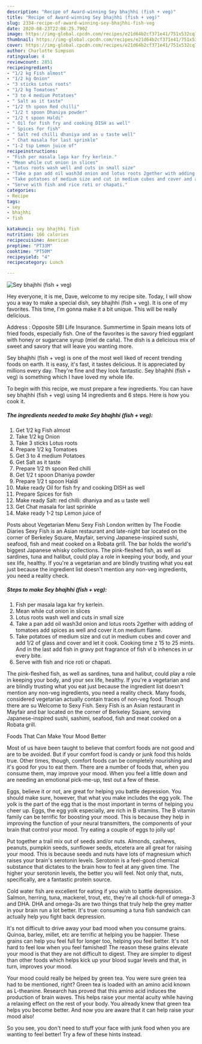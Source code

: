 ```yaml
---
description: "Recipe of Award-winning Sey bhajhhi (fish + veg)"
title: "Recipe of Award-winning Sey bhajhhi (fish + veg)"
slug: 2334-recipe-of-award-winning-sey-bhajhhi-fish-veg
date: 2020-08-23T22:08:25.790Z
image: https://img-global.cpcdn.com/recipes/e21d64b2cf371e41/751x532cq70/sey-bhajhhi-fish-veg-recipe-main-photo.jpg
thumbnail: https://img-global.cpcdn.com/recipes/e21d64b2cf371e41/751x532cq70/sey-bhajhhi-fish-veg-recipe-main-photo.jpg
cover: https://img-global.cpcdn.com/recipes/e21d64b2cf371e41/751x532cq70/sey-bhajhhi-fish-veg-recipe-main-photo.jpg
author: Charlotte Simpson
ratingvalue: 4
reviewcount: 2851
recipeingredient:
- "1/2 kg Fish almost"
- "1/2 kg Onion"
- "3 sticks Lotus roots"
- "1/2 kg Tomatoes"
- "3 to 4 medium Potatoes"
- " Salt as it taste"
- "1/2 th spoon Red chilli"
- "1/2 t spoon Dhaniya powder"
- "1/2 t spoon Haldi"
- " Oil for fish fry and cooking DISH as well"
- " Spices for fish"
- " Salt red chilli dhaniya and as u taste well"
- " Chat masala for last sprinkle"
- "1-2 tsp Lemon juice of"
recipeinstructions:
- "Fish per masala laga kar fry kerlein."
- "Mean while cut onion in slices"
- "Lotus roots wash well and cuts in small size"
- "Take a pan add oil wash3d onion and lotus roots 2gether with adding of tomatoes add spices as well and cover it.on medium flame."
- "Take potatoes of medium size and cut in medium cubes and cover and add 1/2 of glass and cover and let it cook. Cooking time z 15 to 25 mints. And in the last add fish in gravy pot fragrance of fish vl b inhences in ur every bite."
- "Serve with fish and rice roti or chapati."
categories:
- Recipe
tags:
- sey
- bhajhhi
- fish

katakunci: sey bhajhhi fish 
nutrition: 166 calories
recipecuisine: American
preptime: "PT33M"
cooktime: "PT50M"
recipeyield: "4"
recipecategory: Lunch

---
```



![Sey bhajhhi (fish + veg)](https://img-global.cpcdn.com/recipes/e21d64b2cf371e41/751x532cq70/sey-bhajhhi-fish-veg-recipe-main-photo.jpg)

Hey everyone, it is me, Dave, welcome to my recipe site. Today, I will show you a way to make a special dish, sey bhajhhi (fish + veg). It is one of my favorites. This time, I'm gonna make it a bit unique. This will be really delicious.

Address : Opposite SBI Life Insurance. Summertime in Spain means lots of fried foods, especially fish. One of the favorites is the savory fried eggplant with honey or sugarcane syrup (miel de caña). The dish is a delicious mix of sweet and savory that will leave you wanting more.

Sey bhajhhi (fish + veg) is one of the most well liked of recent trending foods on earth. It is easy, it's fast, it tastes delicious. It is appreciated by millions every day. They're fine and they look fantastic. Sey bhajhhi (fish + veg) is something which I have loved my whole life.


To begin with this recipe, we must prepare a few ingredients. You can have sey bhajhhi (fish + veg) using 14 ingredients and 6 steps. Here is how you cook it.

<!--inarticleads1-->

##### The ingredients needed to make Sey bhajhhi (fish + veg):

1. Get 1/2 kg Fish almost
1. Take 1/2 kg Onion
1. Take 3 sticks Lotus roots
1. Prepare 1/2 kg Tomatoes
1. Get 3 to 4 medium Potatoes
1. Get  Salt as it taste
1. Prepare 1/2 th spoon Red chilli
1. Get 1/2 t spoon Dhaniya powder
1. Prepare 1/2 t spoon Haldi
1. Make ready  Oil for fish fry and cooking DISH as well
1. Prepare  Spices for fish
1. Make ready  Salt: red chilli: dhaniya and as u taste well
1. Get  Chat masala for last sprinkle
1. Make ready 1-2 tsp Lemon juice of


Posts about Vegetarian Menu Sexy Fish London written by The Foodie Diaries Sexy Fish is an Asian restaurant and late-night bar located on the corner of Berkeley Square, Mayfair, serving Japanese-inspired sushi, seafood, fish and meat cooked on a Robata grill. The bar holds the world&#39;s biggest Japanese whisky collections. The pink-fleshed fish, as well as sardines, tuna and halibut, could play a role in keeping your body, and your sex life, healthy. If you&#39;re a vegetarian and are blindly trusting what you eat just because the ingredient list doesn&#39;t mention any non-veg ingredients, you need a reality check. 

<!--inarticleads2-->

##### Steps to make Sey bhajhhi (fish + veg):

1. Fish per masala laga kar fry kerlein.
1. Mean while cut onion in slices
1. Lotus roots wash well and cuts in small size
1. Take a pan add oil wash3d onion and lotus roots 2gether with adding of tomatoes add spices as well and cover it.on medium flame.
1. Take potatoes of medium size and cut in medium cubes and cover and add 1/2 of glass and cover and let it cook. Cooking time z 15 to 25 mints. And in the last add fish in gravy pot fragrance of fish vl b inhences in ur every bite.
1. Serve with fish and rice roti or chapati.


The pink-fleshed fish, as well as sardines, tuna and halibut, could play a role in keeping your body, and your sex life, healthy. If you&#39;re a vegetarian and are blindly trusting what you eat just because the ingredient list doesn&#39;t mention any non-veg ingredients, you need a reality check. Many foods, considered vegetarian actually contain traces of non-veg food. Though there are su Welcome to Sexy Fish. Sexy Fish is an Asian restaurant in Mayfair and bar located on the corner of Berkeley Square, serving Japanese-inspired sushi, sashimi, seafood, fish and meat cooked on a Robata grill. 

Foods That Can Make Your Mood Better


Most of us have been taught to believe that comfort foods are not good and are to be avoided. But if your comfort food is candy or junk food this holds true. Other times, though, comfort foods can be completely nourishing and it's good for you to eat them. There are a number of foods that, when you consume them, may improve your mood. When you feel a little down and are needing an emotional pick-me-up, test out a few of these.

Eggs, believe it or not, are great for helping you battle depression. You should make sure, however, that what you make includes the egg yolk. The yolk is the part of the egg that is the most important in terms of helping you cheer up. Eggs, the egg yolk especially, are rich in B vitamins. The B vitamin family can be terrific for boosting your mood. This is because they help in improving the function of your neural transmitters, the components of your brain that control your mood. Try eating a couple of eggs to jolly up!

Put together a trail mix out of seeds and/or nuts. Almonds, cashews, peanuts, pumpkin seeds, sunflower seeds, etcetera are all great for raising your mood. This is because seeds and nuts have lots of magnesium which raises your brain's serotonin levels. Serotonin is a feel-good chemical substance that dictates to the brain how to feel at any given time. The higher your serotonin levels, the better you will feel. Not only that, nuts, specifically, are a fantastic protein source.

Cold water fish are excellent for eating if you wish to battle depression. Salmon, herring, tuna, mackerel, trout, etc, they're all chock-full of omega-3 and DHA. DHA and omega-3s are two things that truly help the grey matter in your brain run a lot better. It's true: consuming a tuna fish sandwich can actually help you fight back depression. 

It's not difficult to drive away your bad mood when you consume grains. Quinoa, barley, millet, etc are terrific at helping you be happier. These grains can help you feel full for longer too, helping you feel better. It's not hard to feel low when you feel famished! The reason these grains elevate your mood is that they are not difficult to digest. They are simpler to digest than other foods which helps kick up your blood sugar levels and that, in turn, improves your mood.

Your mood could really be helped by green tea. You were sure green tea had to be mentioned, right? Green tea is loaded with an amino acid known as L-theanine. Research has proved that this amino acid induces the production of brain waves. This helps raise your mental acuity while having a relaxing effect on the rest of your body. You already knew that green tea helps you become better. And now you are aware that it can help raise your mood also!

So you see, you don't need to stuff your face with junk food when you are wanting to feel better! Try  a few  of  these  hints  instead.

